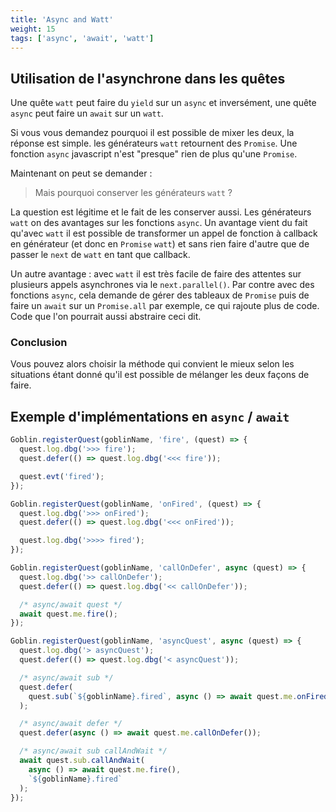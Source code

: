 ```yaml
---
title: 'Async and Watt'
weight: 15
tags: ['async', 'await', 'watt']
---
```


## Utilisation de l'asynchrone dans les quêtes

Une quête `watt` peut faire du `yield` sur un `async` et inversément, une quête
`async` peut faire un `await` sur un `watt`.

Si vous vous demandez pourquoi il est possible de mixer les deux, la réponse est
simple. les générateurs `watt` retournent des `Promise`. Une fonction `async`
javascript n'est "presque" rien de plus qu'une `Promise`.

Maintenant on peut se demander :

> Mais pourquoi conserver les générateurs `watt` ?

La question est légitime et le fait de les conserver aussi. Les générateurs
`watt` on des avantages sur les fonctions `async`. Un avantage vient du fait
qu'avec `watt` il est possible de transformer un appel de fonction à callback en
générateur (et donc en `Promise` `watt`) et sans rien faire d'autre que de
passer le `next` de `watt` en tant que callback.

Un autre avantage : avec `watt` il est très facile de faire des attentes sur
plusieurs appels asynchrones via le `next.parallel()`. Par contre avec des
fonctions `async`, cela demande de gérer des tableaux de `Promise` puis de faire
un `await` sur un `Promise.all` par exemple, ce qui rajoute plus de code. Code
que l'on pourrait aussi abstraire ceci dit.

### Conclusion

Vous pouvez alors choisir la méthode qui convient le mieux selon les situations
étant donné qu'il est possible de mélanger les deux façons de faire.

## Exemple d'implémentations en `async` / `await`

```js
Goblin.registerQuest(goblinName, 'fire', (quest) => {
  quest.log.dbg('>>> fire');
  quest.defer(() => quest.log.dbg('<<< fire'));

  quest.evt('fired');
});

Goblin.registerQuest(goblinName, 'onFired', (quest) => {
  quest.log.dbg('>>> onFired');
  quest.defer(() => quest.log.dbg('<<< onFired'));

  quest.log.dbg('>>>> fired');
});

Goblin.registerQuest(goblinName, 'callOnDefer', async (quest) => {
  quest.log.dbg('>> callOnDefer');
  quest.defer(() => quest.log.dbg('<< callOnDefer'));

  /* async/await quest */
  await quest.me.fire();
});

Goblin.registerQuest(goblinName, 'asyncQuest', async (quest) => {
  quest.log.dbg('> asyncQuest');
  quest.defer(() => quest.log.dbg('< asyncQuest'));

  /* async/await sub */
  quest.defer(
    quest.sub(`${goblinName}.fired`, async () => await quest.me.onFired())
  );

  /* async/await defer */
  quest.defer(async () => await quest.me.callOnDefer());

  /* async/await sub callAndWait */
  await quest.sub.callAndWait(
    async () => await quest.me.fire(),
    `${goblinName}.fired`
  );
});
```

